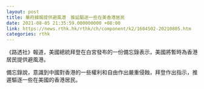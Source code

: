 ```yaml
---
layout: post
title: 華府據報提供避風港　推延驅逐一些在美香港居民
date: 2021-08-05 21:35:59.000000000 +08:00
link: https://news.rthk.hk/rthk/ch/component/k2/1604502-20210805.htm
categories: rthk
---
```


《路透社》報道，美國總統拜登在白宮發布的一份備忘錄表示，美國將暫時為香港居民提供避風港。

備忘錄說，意識到中國對香港的一些權利和自由作出嚴重侵蝕，拜登作出指示，推遲驅逐一些在美國的香港居民。
